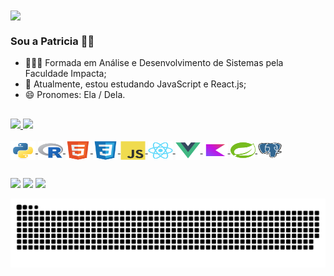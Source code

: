 
<img align = "center" src = "https://i.imgur.com/kPjGg76.png">

### Sou a Patricia 👋🏽

- 👩🏻‍🎓  Formada em Análise e Desenvolvimento de Sistemas pela Faculdade Impacta;
- 🌱 Atualmente, estou estudando JavaScript e React.js;
- 😄 Pronomes: Ela / Dela.

##

<div>
    <a href="https://github.com/pmagalhaes2">
      <img height="170em" src="https://github-readme-stats.vercel.app/api?username=pmagalhaes2&show_icons=true&theme=radical&include_all_commits=true&count_private=false%22"/>
  <img height="170em" src="https://github-readme-stats.vercel.app/api/top-langs/?username=pmagalhaes2&layout=compact&langs_count=7&theme=radical"/>
</div>

  
 <div style="display: inline_block"><br>
 <img align="center" alt="Python" height="30" width="40" src="https://raw.githubusercontent.com/devicons/devicon/master/icons/python/python-original.svg">
 <img align="center" alt="Js" height="30" width="40" src="https://raw.githubusercontent.com/devicons/devicon/master/icons/r/r-original.svg">
 <img align="center" alt="HTML" height="30" width="40" src="https://raw.githubusercontent.com/devicons/devicon/master/icons/html5/html5-original.svg">
 <img align="center" alt="CSS" height="30" width="40" src="https://raw.githubusercontent.com/devicons/devicon/master/icons/css3/css3-original.svg">
<img align="center" alt="Js" height="30" width="40" src="https://raw.githubusercontent.com/devicons/devicon/master/icons/javascript/javascript-original.svg">
<img align="center" alt="React" height="30" width="40" src="https://raw.githubusercontent.com/devicons/devicon/master/icons/react/react-original.svg">
<img align="center" alt="Js" height="30" width="40" src="https://raw.githubusercontent.com/devicons/devicon/master/icons/vuejs/vuejs-original.svg">
<img align="center" alt="Kotlin" height="25" width="40" src="https://raw.githubusercontent.com/devicons/devicon/master/icons/kotlin/kotlin-original.svg">
<img align="center" alt="Spring" height="25" width="40" src="https://raw.githubusercontent.com/devicons/devicon/master/icons/spring/spring-original.svg">
<img align="center" alt="Postgres" height="25" width="40" src="https://raw.githubusercontent.com/devicons/devicon/1119b9f84c0290e0f0b38982099a2bd027a48bf1/icons/postgresql/postgresql-original.svg">  

</div>

##
<div> 
<a href = "mailto:paath.magalhaes2@gmail.com"><img src="https://img.shields.io/badge/Gmail-D14836?style=for-the-badge&logo=gmail&logoColor=white" target="_blank"></a>
<a href="https://www.linkedin.com/in/patricia-magalhães" target="_blank"><img src="https://img.shields.io/badge/-LinkedIn-%230077B5?style=for-the-badge&logo=linkedin&logoColor=white" target="_blank"></a> 
  <a href="https://www.instagram.com/paathmagalhaes/" target="_blank"><img src="https://img.shields.io/badge/-Instagram-%23E4405F?style=for-the-badge&logo=instagram&logoColor=white" target="_blank"></a>
  
  ![Snake animation](https://github.com/pmagalhaes2/pmagalhaes2/blob/output/github-contribution-grid-snake.svg)
  
</div>
